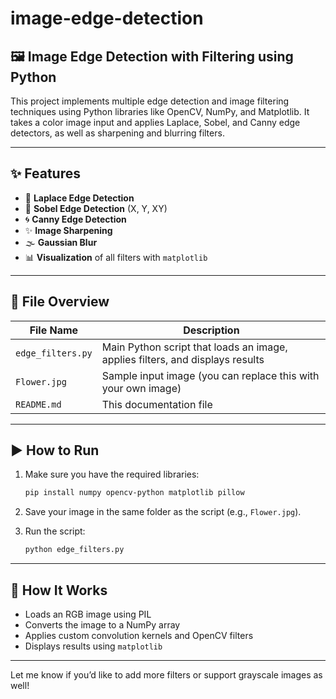 # image-edge-detection

## 🖼️ Image Edge Detection with Filtering using Python

This project implements multiple edge detection and image filtering techniques using Python libraries like OpenCV, NumPy, and Matplotlib. It takes a color image input and applies Laplace, Sobel, and Canny edge detectors, as well as sharpening and blurring filters.

---

## ✨ Features

- 📏 **Laplace Edge Detection**
- 🔄 **Sobel Edge Detection** (X, Y, XY)
- 🌀 **Canny Edge Detection**
- ✨ **Image Sharpening**
- 🌫️ **Gaussian Blur**
- 📊 **Visualization** of all filters with `matplotlib`

---

## 📂 File Overview

| File Name         | Description                                                                 |
|------------------|-----------------------------------------------------------------------------|
| `edge_filters.py` | Main Python script that loads an image, applies filters, and displays results |
| `Flower.jpg`      | Sample input image (you can replace this with your own image)               |
| `README.md`       | This documentation file                                                     |

---

## ▶️ How to Run

1. Make sure you have the required libraries:
   ```bash
   pip install numpy opencv-python matplotlib pillow
   ```

2. Save your image in the same folder as the script (e.g., `Flower.jpg`).

3. Run the script:
   ```bash
   python edge_filters.py
   ```

---

## 🧠 How It Works

- Loads an RGB image using PIL
- Converts the image to a NumPy array
- Applies custom convolution kernels and OpenCV filters
- Displays results using `matplotlib`

---

Let me know if you’d like to add more filters or support grayscale images as well!
